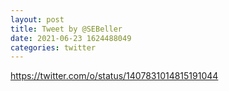 ```yaml
--- 
layout: post 
title: Tweet by @SEBeller 
date: 2021-06-23 1624488049 
categories: twitter 
--- 
```

https://twitter.com/o/status/1407831014815191044